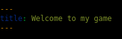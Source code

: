 ```yaml
---
title: Welcome to my game
---
```


<html>
  <head>
    <title>Gamefroot Arcade</title>
    <style>
      body, html {
        margin: 0;
        padding: 0;
        background: black;
        overflow:  hidden;
      }

      #game-container {
        margin: auto;
      }
    </style>

    <script src="libs/phaser.js"></script>
    <script src="libs/phaserfroot.js"></script>

    <script>
      var game = Phaserfroot.boot( {
        data: "game.json",
        parent: "game-container",
        width: 768,
        height: 512,
        scale: {
          autoCenter: Phaser.Scale.CENTER_HORIZONTALLY,
          mode: Phaser.Scale.FIT,
        },
        splash: {
          image: "assets/images/gamefrootAtlas.png",
          json: "assets/images/gamefrootAtlas.phaser.json",
        },
      } );
    </script>
  </head>
  <body>
    <div id="game-container"></div>
  </body>
</html>
